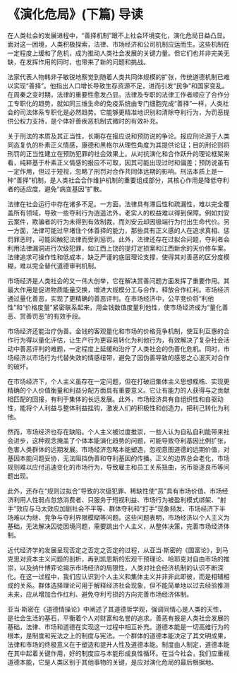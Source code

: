 # 《演化危局》(下篇) 导读

在人类社会的发展进程中，“善择机制”跟不上社会环境变化，演化危局日益凸显。面对这一困境，人类积极探索，法律、市场经济和公司机制应运而生。这些机制在一定程度上缓和了危机，成为推动人类社会发展的关键力量。但它们也并非完美无缺，在发挥作用的同时，也带来了新的问题和挑战。

法家代表人物韩非子敏锐地察觉到随着人类共同体规模的扩张，传统道德机制已难以实现“善择”。他指出人口增长导致生存资源不足，进而引发“民争”和国家变乱。在周秦之变时期，法律的重要性愈发凸显。法律及专职的法律工作者顺应了合作分工专职化的趋势，就如同三维生命的免疫系统由专门细胞完成“善择”一样，人类社会的司法体系专职化是必然趋势。它能够更精准地识别和清除夺利行为，为罚恶提供公权力支持，是个体好善疾恶机制式微时的有效补充。

关于刑法的本质及其正当性，长期存在报应说和预防说的争论。报应刑论源于人类同态复仇的朴素正义情感，康德和黑格尔从理性角度为其提供论证；目的刑论则将刑罚的正当性建立在预防犯罪的社会效果上。从对抗演化和合作跃升的理论框架来看，纯粹基于朴素正义情感的报应不可取，因其可能出现过时和偏差；预防说虽有一定作用，但过于短视，忽略了刑罚对合作共同体远期的影响。刑法本质上是一种“善择”机制，是人类社会合作维护机制的重要组成部分，其核心作用是降低夺利者的适应度，避免“病变基因”扩散。

法律在社会运行中存在诸多不足。一方面，法律具有滞后性和疏漏性，难以完全覆盖所有领域，导致一些夺利行为逍遥法外，老实人的权益难以得到保障。例如刘安云案件，欺骗者的行为未得到有效制裁，而刘安云却因极端行为付出生命代价。另一方面，法律可能过早堵住个体善择的能力，那些具有正义感的人在追求真相、惩罚罪恶时，可能因触犯法律而受到惩罚。此外，法律还存在过拟合问题，夺利者会利用法律漏洞进行次级犯罪，如江西上饶的提灯定损案和江西新余的天价修车案。法律追求可操作性和低成本，缺乏严谨的底层理论支撑，使得其对善恶的区分度模糊，难以完全替代道德审判机制。

市场经济是人类社会的又一伟大创举，它在解决赏善问题方面发挥了重要作用。其最大作用是促进物质能量交换，增进大规模分工与合作，释放合作红利。市场经济通过量化善恶，实现了更精确的善恶评判。在市场经济中，公平竞价将“利他性”和“价格度量”紧密联系起来，用金钱数值度量利他性，使市场经济成为“量化善恶、赏善罚恶”的有效手段。

市场经济还能治疗伪善。金钱的客观量化和市场的价格竞争机制，使互利互惠的合作行为得以量化评估，让生产行为更容易转化为利他行为，有效解决了复杂社会活动中善恶评判的难题，一定程度上延缓和治疗了人类社会的伪善化危机。同时，市场经济以市场行为代替失效的情感纽带，避免了因伪善导致的感恩之心泯灭对合作的破坏。

在市场经济下，个人主义虽存在一定问题，但在打破旧集体主义思想桎梏、实现更精确的个人价值衡量和利益分配方面具有重要意义。它让有能力的人获得与之贡献相匹配的回报，有利于集体的长远发展。此外，市场经济具有自组织性和自驱动性，能将个人利益与整体利益挂钩，激发人们的积极性和创造力，把利己转化为利他。

然而，市场经济也存在缺陷。个人主义被过度推崇，一些人认为自私自利能带来社会进步，这种观念掩盖了个体本能演化趋势的问题，可能导致夺利基因比例扩张，危害人类群体的远期发展。市场经济忽略本能塑造，忽视意图道德的远期价值，对基因本能问题妥协，无法阻挡伪善和夺利基因的传播。正义的边界总会老化，市场规则难以应付迅速变化的市场行为，导致雇主和员工关系扭曲，劣币驱逐良币等问题出现。

此外，还存在“规则过拟合”导致的次级犯罪、稀缺性使“恶”具有市场价值、市场经济利用人性弱点忽悠消费者、只服务于短视利益、市场行为被盈利模式绑架、“射手”效应与马太效应加剧社会不平等、群体夺利和“打手”现象频发、市场经济下半场难以为继、竞争与夺利界限模糊等问题。这些问题表明，市场经济以个人主义为基础，无法解决囚徒困境问题，需要跳出个人主义，从整体决策，完善市场经济体制。

近代经济学的发展呈现否定之否定之否定的过程，从亚当·斯密的《国富论》，到马克思对资本主义问题的剖析，再到凯恩斯的宏观干预理论、哈耶克对自由市场的推崇，以及纳什博弈论揭示市场经济的局限性，人类对社会经济机制的认识不断深化。在这一过程中，我们应认识到个人主义和集体主义并非非此即彼，而是相辅相成的关系。群体选择理论可用于解释经济社会现象，但不能简单地以过去经验推测未来，应从增加合作红利、避免夺利亏损的方向完善市场经济体制。

亚当·斯密在《道德情操论》中阐述了其道德哲学观，强调同情心是人类的天性，是社会生活的基石，平衡着个人对财富和名誉的追求。善恶有报是人类社会发展的基础，法律、市场和道德在实现这一过程中相互补充。道德本能是一切高维行为的根本，是制度和宪法之上的制度与宪法。一个群体的道德本能决定了其文明成果，法律和市场的终极意义在于塑造和提升人性及道德本能。制度由人制定，道德本能在其中起着关键作用，好的制度应与本能形成良性循环。在当今社会，我们应重视道德本能，它是人类区别于其他事物的关键，是应对演化危局的最后根据地。 